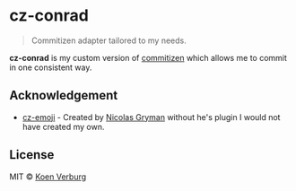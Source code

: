 # cz-conrad

> Commitizen adapter tailored to my needs.

**cz-conrad** is my custom version of [commitizen] which allows me to commit in one consistent way.

## Acknowledgement

- [cz-emoji](https://github.com/ngryman/cz-emoji) - Created by [Nicolas Gryman](https://github.com/ngryman) without he's plugin I would not have created my own.

## License

MIT © [Koen Verburg](https://koenverburg.dev)

[commitizen]: https://github.com/commitizen/cz-cli
[inquirer.js]: https://github.com/SBoudrias/Inquirer.js/
